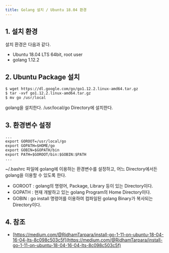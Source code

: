```yaml
---
title: Golang 설치 / Ubuntu 18.04 환경
---
```


## 1. 설치 환경

설치 환경은 다음과 같다.
* Ubuntu 18.04 LTS 64bit, root user
* golang 1.12.2

## 2. Ubuntu Package 설치

```shell
$ wget https://dl.google.com/go/go1.12.2.linux-amd64.tar.gz
$ tar -xvf go1.12.2.linux-amd64.tar.gz
$ mv go /usr/local
```

golang을 설치한다. /usr/local/go Directory에 설치한다.

## 3. 환경변수 설정

```text {caption="[File 1] ~/.bashrc", linenos=table}
...
export GOROOT=/usr/local/go
export GOPATH=$HOME/go
export GOBIN=$GOPATH/bin
export PATH=$GOROOT/bin:$GOBIN:$PATH
...
```

~/.bashrc 파일에 golang에 이용하는 환경변수를 설정하고, 어느 Directory에서든 golang을 이용할 수 있도록 한다.
* GOROOT : golang의 명령어, Package, Library 등이 있는 Directory이다.
* GOPATH : 현재 개발하고 있는 golang Program의 Home Directory이다.
* GOBIN : go install 명령어를 이용하여 컴파일된 golang Binary가 복사되는 Directory이다.

## 4. 참조

* [https://medium.com/@RidhamTarpara/install-go-1-11-on-ubuntu-18-04-16-04-lts-8c098c503c5f](https://medium.com/@RidhamTarpara/install-go-1-11-on-ubuntu-18-04-16-04-lts-8c098c503c5f)